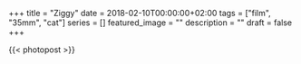 +++
title =  "Ziggy"
date = 2018-02-10T00:00:00+02:00
tags = ["film", "35mm", "cat"]
series = []
featured_image = ""
description = ""
draft = false
+++

{{< photopost >}}